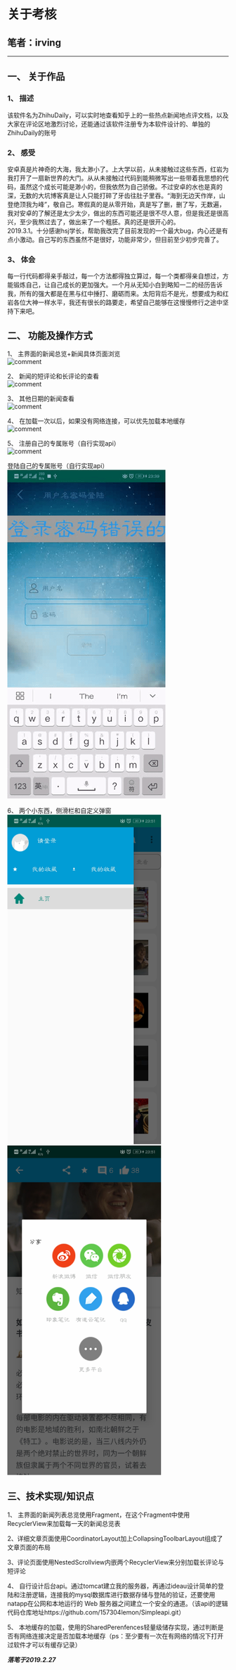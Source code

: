 # 关于考核

## 笔者：irving
----------

## 一、 关于作品
### 1、 描述
  该软件名为ZhihuDaily，可以实时地查看知乎上的一些热点新闻地点评文档，以及大家在评论区地激烈讨论，还能通过该软件注册专为本软件设计的、单独的ZhihuDaily的账号
### 2、 感受
  安卓真是片神奇的大海，我太渺小了。上大学以前，从未接触过这些东西，红岩为我打开了一扇新世界的大门。从从未接触过代码到能稍微写出一些带着我思想的代码，虽然这个成长可能是渺小的，但我依然为自己骄傲。不过安卓的水也是真的深，无数的大坑博客真是让人只能打碎了牙齿往肚子里吞。“海到无边天作岸，山登绝顶我为峰”，敬自己。寒假真的是从零开始，真是写了删，删了写，无数遍，我对安卓的了解还是太少太少，做出的东西可能还是很不尽人意，但是我还是很高兴，至少我熬过去了，做出来了一个粗胚。真的还是很开心的。   
  2019.3.1。十分感谢hsj学长，帮助我改完了目前发现的一个最大bug，内心还是有点小激动。自己写的东西虽然不是很好，功能非常少，但目前至少初步完善了。
### 3、 体会
  每一行代码都得亲手敲过，每一个方法都得独立算过，每一个类都得亲自想过，方能锻炼自己，让自己成长的更加强大。一个月从无知小白到略知一二的经历告诉我，所有的强大都是在黑与红中捶打、磨砺而来。太阳背后不是光，想要成为和红岩各位大神一样水平，我还有很长的路要走，希望自己能够在这慢慢修行之途中坚持下来吧。
## 二、 功能及操作方式
1、 主界面的新闻总览+新闻具体页面浏览  
![comment](https://github.com/157304lemon/ZhihuDaily/blob/master/ExplanatoryPictures/news.gif)  

2、 新闻的短评论和长评论的查看  
![comment](https://github.com/157304lemon/ZhihuDaily/blob/master/ExplanatoryPictures/comment.gif)

3、 其他日期的新闻查看  
![comment](https://github.com/157304lemon/ZhihuDaily/blob/master/ExplanatoryPictures/pastnews.gif)

4、 在加载一次以后，如果没有网络连接，可以优先加载本地缓存  
![comment](https://github.com/157304lemon/ZhihuDaily/blob/master/ExplanatoryPictures/lixian.gif)

5、 注册自己的专属账号（自行实现api）  
![comment](https://github.com/157304lemon/ZhihuDaily/blob/master/ExplanatoryPictures/register.gif)  

 登陆自己的专属账号（自行实现api）  
![comment](https://github.com/157304lemon/ZhihuDaily/blob/master/ExplanatoryPictures/login.gif)    


6、 两个小东西，侧滑栏和自定义弹窗   
<img src="https://github.com/157304lemon/ZhihuDaily/blob/master/ExplanatoryPictures/cehualan.jpg" width=350 height=750/>
<img src="https://github.com/157304lemon/ZhihuDaily/blob/master/ExplanatoryPictures/dialog.jpg" width=350 height=750/>

## 三、技术实现/知识点  

1、 主界面的新闻列表总览使用Fragment，在这个Fragment中使用RecyclerView来加载每一天的新闻总览表

2、详细文章页面使用CoordinatorLayout加上CollapsingToolbarLayout组成了文章页面的布局

3、评论页面使用NestedScrollview内嵌两个RecyclerView来分别加载长评论与短评论

4、 自行设计后台api。通过tomcat建立我的服务器，再通过ideau设计简单的登陆和注册逻辑，连接我的mysql数据库进行数据存储与登陆的验证，还要使用natapp在公网和本地运行的 Web 服务器之间建立一个安全的通道。（该api的逻辑代码仓库地址https://github.com/157304lemon/Simpleapi.git）

5、 本地缓存的加载，使用的SharedPerenfences轻量级储存实现，通过判断是否有网络连接决定是否加载本地缓存（ps：至少要有一次在有网络的情况下打开过软件才可以有缓存记录）   
   
***落笔于2019.2.27***
